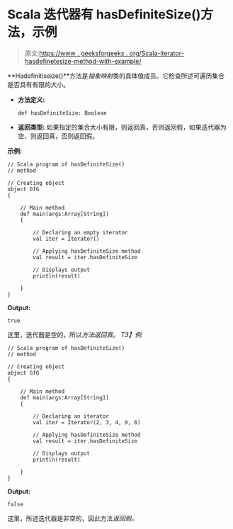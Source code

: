 # Scala 迭代器有 hasDefiniteSize()方法，示例

> 原文:[https://www . geeksforgeeks . org/Scala-iterator-hasdefinetesize-method-with-example/](https://www.geeksforgeeks.org/scala-iterator-hasdefinitesize-method-with-example/)

**Hadefinitiseize()**方法是*抽象映射*类的具体值成员。它检查所述可遍历集合是否具有有限的大小。

*   **方法定义:**

    ```
    def hasDefiniteSize: Boolean

    ```

*   **返回类型:**
    如果指定的集合大小有限，则返回真，否则返回假，如果迭代器为空，则返回真，否则返回假。

**示例:**

```
// Scala program of hasDefiniteSize()
// method

// Creating object
object GfG
{ 

    // Main method
    def main(args:Array[String])
    {

        // Declaring an empty iterator
        val iter = Iterator()

        // Applying hasDefiniteSize method
        val result = iter.hasDefiniteSize

        // Displays output
        println(result)

    }
} 
```

**Output:**

```
true

```

这里，迭代器是空的，所以*方法返回真。
T3】例:*

```
// Scala program of hasDefiniteSize()
// method

// Creating object
object GfG
{ 

    // Main method
    def main(args:Array[String])
    {

        // Declaring an iterator
        val iter = Iterator(2, 3, 4, 9, 6)

        // Applying hasDefiniteSize method
        val result = iter.hasDefiniteSize

        // Displays output
        println(result)

    }
} 
```

**Output:**

```
false

```

这里，所述迭代器是非空的，因此方法*返回假。*